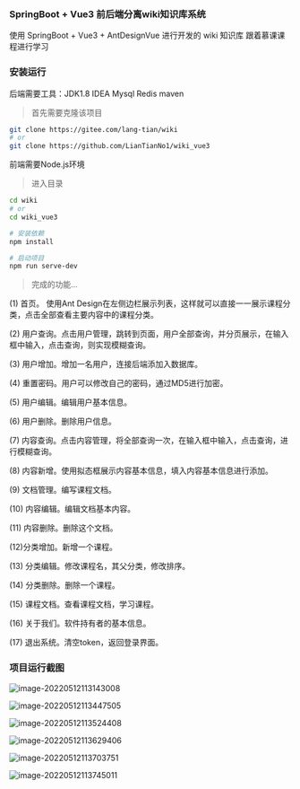 ### SpringBoot + Vue3 前后端分离wiki知识库系统

使用 SpringBoot +  Vue3 + AntDesignVue 进行开发的 wiki 知识库
跟着慕课课程进行学习



### 安装运行

后端需要工具：JDK1.8 IDEA Mysql Redis maven

> 首先需要克隆该项目

```bash
git clone https://gitee.com/lang-tian/wiki
# or
git clone https://github.com/LianTianNo1/wiki_vue3
```

前端需要Node.js环境

> 进入目录

```bash
cd wiki
# or 
cd wiki_vue3

# 安装依赖
npm install

# 启动项目
npm run serve-dev
```

> 完成的功能...

(1) 首页。 使用Ant Design在左侧边栏展示列表，这样就可以直接一一展示课程分类，点击全部查看主要内容中的课程分类。

(2) 用户查询。点击用户管理，跳转到页面，用户全部查询，并分页展示，在输入框中输入，点击查询，则实现模糊查询。

(3) 用户增加。增加一名用户，连接后端添加入数据库。

(4) 重置密码。用户可以修改自己的密码，通过MD5进行加密。

(5) 用户编辑。编辑用户基本信息。

(6) 用户删除。删除用户信息。

(7) 内容查询。点击内容管理，将全部查询一次，在输入框中输入，点击查询，进行模糊查询。

(8) 内容新增。使用拟态框展示内容基本信息，填入内容基本信息进行添加。

(9) 文档管理。编写课程文档。

(10) 内容编辑。编辑文档基本内容。

(11) 内容删除。删除这个文档。

(12)分类增加。新增一个课程。

(13) 分类编辑。修改课程名，其父分类，修改排序。

(14) 分类删除。删除一个课程。

(15) 课程文档。查看课程文档，学习课程。

(16) 关于我们。软件持有者的基本信息。

(17) 退出系统。清空token，返回登录界面。



### 项目运行截图

![image-20220512113143008](https://s2.loli.net/2022/05/12/xaXZq3KTpGAb6nf.png)

![image-20220512113447505](https://s2.loli.net/2022/05/12/QAtSEIoDp2mPlMv.png)

![image-20220512113524408](https://s2.loli.net/2022/05/12/8TLR3gcHW5azrU4.png)

![image-20220512113629406](https://s2.loli.net/2022/05/12/XthZGnORL9S6v3i.png)

![image-20220512113703751](https://s2.loli.net/2022/05/12/anxbqdOokYHl1CJ.png)

![image-20220512113745011](https://s2.loli.net/2022/05/12/neSY7oszHLvXWjr.png)